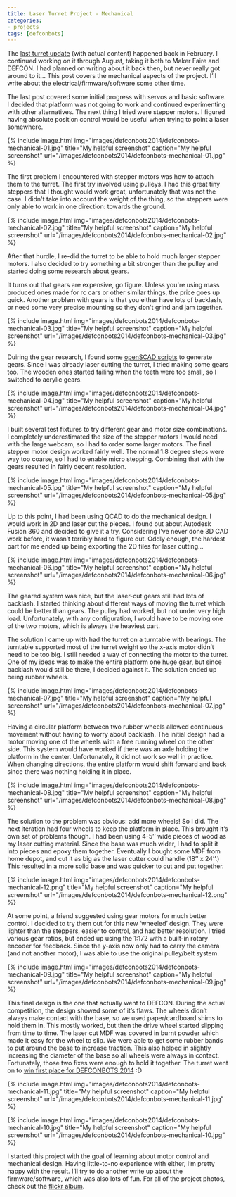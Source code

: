 ```yaml
---
title: Laser Turret Project - Mechanical
categories:
- projects
tags: [defconbots]
---
```


The [last turret update][0] (with actual content) happened back in February. I continued working on it through August, taking it both to Maker Faire and DEFCON. I had planned on writing about it back then, but never really got around to it… This post covers the mechanical aspects of the project. I’ll write about the electrical/firmware/software some other time.

The last post covered some initial progress with servos and basic software. I decided that platform was not going to work and continued experimenting with other alternatives. The next thing I tried were stepper motors. I figured having absolute position control would be useful when trying to point a laser somewhere. 

{% include image.html
            img="images/defconbots2014/defconbots-mechanical-01.jpg"
            title="My helpful screenshot"
            caption="My helpful screenshot"
            url="/images/defconbots2014/defconbots-mechanical-01.jpg" %}

The first problem I encountered with stepper motors was how to attach them to the turret. The first try involved using pulleys. I had this great tiny steppers that I thought would work great, unfortunately that was not the case. I didn't take into account the weight of the thing, so the steppers were only able to work in one direction: towards the ground.

{% include image.html
            img="images/defconbots2014/defconbots-mechanical-02.jpg"
            title="My helpful screenshot"
            caption="My helpful screenshot"
            url="/images/defconbots2014/defconbots-mechanical-02.jpg" %}

After that hurdle, I re-did the turret to be able to hold much larger stepper motors. I also decided to try something a bit stronger than the pulley and started doing some research about gears. 

It turns out that gears are expensive, go figure. Unless you're using mass produced ones made for rc cars or other similar things, the price goes up quick. Another problem with gears is that you either have lots of backlash, or need some very precise mounting so they don't grind and jam together. 

{% include image.html
            img="images/defconbots2014/defconbots-mechanical-03.jpg"
            title="My helpful screenshot"
            caption="My helpful screenshot"
            url="/images/defconbots2014/defconbots-mechanical-03.jpg" %}

Duiring the gear research, I found some [openSCAD scripts][1] to generate gears. Since I was already laser cutting the turret, I tried making some gears too. The wooden ones started failing when the teeth were too small, so I switched to acrylic gears.

{% include image.html
            img="images/defconbots2014/defconbots-mechanical-04.jpg"
            title="My helpful screenshot"
            caption="My helpful screenshot"
            url="/images/defconbots2014/defconbots-mechanical-04.jpg" %}

I built several test fixtures to try different gear and motor size combinations. I completely underestimated the size of the stepper motors I would need with the large webcam, so I had to order some larger motors. The final stepper motor design worked fairly well. The normal 1.8 degree steps were way too coarse, so I had to enable micro stepping. Combining that with the gears resulted in fairly decent resolution.

{% include image.html
            img="images/defconbots2014/defconbots-mechanical-05.jpg"
            title="My helpful screenshot"
            caption="My helpful screenshot"
            url="/images/defconbots2014/defconbots-mechanical-05.jpg" %}

Up to this point, I had been using QCAD to do the mechanical design. I would work in 2D and laser cut the pieces. I found out about Autodesk Fusion 360 and decided to give it a try. Considering I’ve never done 3D CAD work before, it wasn’t terribly hard to figure out. Oddly enough, the hardest part for me ended up being exporting the 2D files for laser cutting...

{% include image.html
            img="images/defconbots2014/defconbots-mechanical-06.jpg"
            title="My helpful screenshot"
            caption="My helpful screenshot"
            url="/images/defconbots2014/defconbots-mechanical-06.jpg" %}

The geared system was nice, but the laser-cut gears still had lots of backlash. I started thinking about different  ways of moving the turret which could be better than gears. The pulley had worked, but not under very high load. Unfortunately, with any configuration, I would have to be moving one of the two motors, which is always the heaviest part. 

The solution I came up with had the turret on a turntable with bearings. The turntable supported most of the turret weight so the x-axis motor didn’t need to be too big. I still needed a way of connecting the motor to the turret. One of my ideas was to make the entire platform one huge gear, but since backlash would still be there, I decided against it. The solution ended up being rubber wheels.

{% include image.html
            img="images/defconbots2014/defconbots-mechanical-07.jpg"
            title="My helpful screenshot"
            caption="My helpful screenshot"
            url="/images/defconbots2014/defconbots-mechanical-07.jpg" %}

Having a circular platform between two rubber wheels allowed continuous movement without having to worry about backlash. The initial design had a motor moving one of the wheels with a free running wheel on the other side. This system would have worked if there was an axle holding the platform in the center. Unfortunately, it did not work so well in practice. When changing directions, the entire platform would shift forward and back since there was nothing holding it in place.

{% include image.html
            img="images/defconbots2014/defconbots-mechanical-08.jpg"
            title="My helpful screenshot"
            caption="My helpful screenshot"
            url="/images/defconbots2014/defconbots-mechanical-08.jpg" %}

The solution to the problem was obvious: add more wheels! So I did. The next iteration had four wheels to keep the platform in place. This brought it’s own set of problems though. I had been using 4-5’’ wide pieces of wood as my laser cutting material. Since the base was much wider, I had to split it into pieces and epoxy them together. Eventually I bought some MDF from home depot, and cut it as big as the laser cutter could handle (18’’ x 24’’.) This resulted in a more solid base and was quicker to cut and put together.

{% include image.html
            img="images/defconbots2014/defconbots-mechanical-12.png"
            title="My helpful screenshot"
            caption="My helpful screenshot"
            url="/images/defconbots2014/defconbots-mechanical-12.png" %}

At some point, a friend suggested using gear motors for much better control. I decided to try them out for this new ‘wheeled’ design. They were lighter than the steppers, easier to control, and had better resolution. I tried various gear ratios, but ended up using the 1:172 with a built-in rotary encoder for feedback. Since the y-axis now only had to carry the camera (and not another motor), I was able to use the original pulley/belt system.

{% include image.html
            img="images/defconbots2014/defconbots-mechanical-09.jpg"
            title="My helpful screenshot"
            caption="My helpful screenshot"
            url="/images/defconbots2014/defconbots-mechanical-09.jpg" %}

This final design is the one that actually went to DEFCON. During the actual competition, the design showed some of it’s flaws. The wheels didn’t always make contact with the base, so we used paper/cardboard shims to hold them in. This mostly worked, but then the drive wheel started slipping from time to time. The laser cut MDF was covered in burnt powder which made it easy for the wheel to slip. We were able to get some rubber bands to put around the base to increase traction. This also helped in slightly increasing the diameter of the base so all wheels were always in contact. Fortunately, those two fixes were enough to hold it together. The turret went on to [win first place for DEFCONBOTS 2014][3] :D

{% include image.html
            img="images/defconbots2014/defconbots-mechanical-11.jpg"
            title="My helpful screenshot"
            caption="My helpful screenshot"
            url="/images/defconbots2014/defconbots-mechanical-11.jpg" %}

{% include image.html
            img="images/defconbots2014/defconbots-mechanical-10.jpg"
            title="My helpful screenshot"
            caption="My helpful screenshot"
            url="/images/defconbots2014/defconbots-mechanical-10.jpg" %}

I started this project with the goal of learning about motor control and mechanical design. Having little-to-no experience with either, I’m pretty happy with the result. I’ll try to do another write up about the firmware/software, which was also lots of fun. For all of the project photos, check out the [flickr album][2].

[0]: /2014/02/laser-turret-progress
[1]: https://github.com/SolidCode/MCAD
[2]: https://www.flickr.com/photos/apg88/sets/72157649440445931/
[3]: https://forum.defcon.org/showthread.php?t=14025